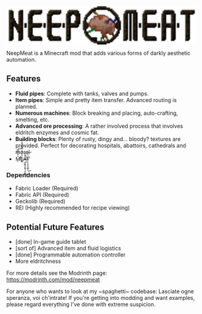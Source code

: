 <img align="middle" src="https://raw.githubusercontent.com/MeatWheeze/NeepMeat/1.18-dev/logo/banner_low.png" alt="NeepMeat Banner" width="500"/>

NeepMeat is a Minecraft mod that adds various forms of darkly aesthetic automation.

## Features

- **Fluid pipes**: Complete with tanks, valves and pumps.
- **Item pipes**: Simple and pretty item transfer. Advanced routing is planned.
- **Numerous machines**: Block breaking and placing, auto-crafting, smelting, etc.
- **Advanced ore processing**: A rather involved process that involves eldritch enzymes and cosmic fat.
- **Building blocks**: Plenty of rusty, dingy and... bloody? textures are provided. Perfect for decorating hospitals, abattoirs, cathedrals and more!
- M̵̛̦̽̊̀͆̿̕̕͝Ë̷͇́͐̓̉̿͌̃̈͋̀͝Ą̶̪̗̻͕͈̱͎̦̟͚̄̄͛̌̚̕͜T̴̜̖̝̖͈͙̺̦́̍̎̕͜͝

### Dependencies

- Fabric Loader (Required)
- Fabric API (Required)
- Geckolib (Required)
- REI (Highly recommended for recipe viewing)

## Potential Future Features

- [done] In-game guide tablet
- [sort of] Advanced item and fluid logistics
- [done] Programmable automation controller
- More eldritchness

For more details see the Modrinth page: https://modrinth.com/mod/neepmeat

For anyone who wants to look at my ~spaghetti~ codebase: Lasciate ogne speranza, voi ch'intrate! If you're getting into modding and want examples, please regard everything I've done with extreme suspicion.
